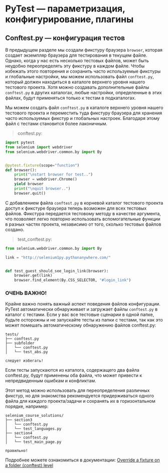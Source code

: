 # PyTest — параметризация, конфигурирование, плагины

## Conftest.py — конфигурация тестов

В предыдущем разделе мы создали фикстуру браузера `browser`, которая создает экземпляр браузера для тестирования в
текущем файле.
Однако, когда у нас есть несколько тестовых файлов, может быть неудобно переопределять эту фикстуру в каждом файле.
Чтобы избежать этого повторения и сохранить часто используемые фикстуры и глобальные настройки, мы можем использовать
файл `conftest.py`, который должен находиться в каталоге верхнего уровня нашего тестового проекта.
Хотя можно создавать
дополнительные файлы `conftest.py` в других каталогах, любые настройки, определенные в этих файлах, будут применяться
только к тестам в подкаталогах.

Мы можем создать файл `conftest.py` в каталоге верхнего уровня нашего тестового проекта и переместить туда фикстуру
браузера для хранения часто используемых фикстур и глобальных настроек. Благодаря этому файл с тестами становится более
лаконичным.

> conftest.py:

```python
import pytest
from selenium import webdriver
from selenium.webdriver.common.by import By


@pytest.fixture(scope="function")
def browser():
    print("\nstart browser for test..")
    browser = webdriver.Chrome()
    yield browser
    print("\nquit browser..")
    browser.quit()
```

С добавлением файла `conftest.py` в корневой каталог тестового проекта доступ к фикстуре браузера теперь возможен для
всех тестовых файлов.
Фикстура передается тестовому методу в качестве аргумента, что позволяет легко повторно использовать
вспомогательные функции в разных частях проекта, независимо от того, сколько тестовых файлов создано.

> test_conftest.py:

```python
from selenium.webdriver.common.by import By

link = "http://selenium1py.pythonanywhere.com/"


def test_guest_should_see_login_link(browser):
    browser.get(link)
    browser.find_element(By.CSS_SELECTOR, "#login_link")
```

### ОЧЕНЬ ВАЖНО!

Крайне важно понять важный аспект поведения файлов конфигурации. PyTest автоматически обнаруживает и загружает файлы
`conftest.py` в каталог с тестами. Если у вас все тестовые сценарии в одной папке, будьте осторожны и не запускайте
тесты из папки с тестами, так как это может помешать автоматическому обнаружению файлов conftest.py:

```
tests/
├── conftest.py
├── subfolder
│   └── conftest.py
│   └── test_abs.py

следует избегать!
```

Если тесты запускаются из каталога, содержащего два файла conftest.py, будут применены оба файла, что может привести к
непредвиденным ошибкам и конфликтам.

Этот метод можно использовать для переопределения различных фикстур, но для знакомства рекомендуется придерживаться
одного файла для каждого проекта/задачи и сохранять их в горизонтальном порядке, например:

```
selenium_course_solutions/
├── section3
│   └── conftest.py
│   └── test_languages.py
├── section4 
│   └── conftest.py
│   └── test_main_page.py

правильно!
```

Подробнее можете ознакомиться в документации:
[Override a fixture on a folder (conftest) level](https://docs.pytest.org/en/7.1.x/how-to/fixtures.html?highlight=fixture%20folder#override-a-fixture-on-a-folder-conftest-level)

